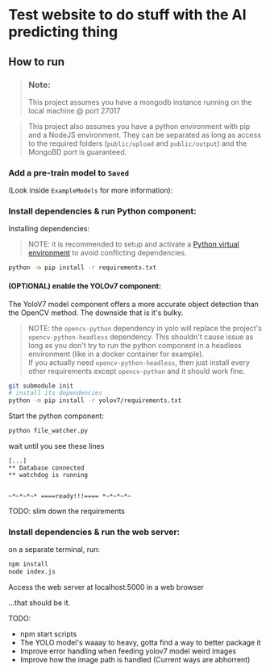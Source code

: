 # Test website to do stuff with the AI predicting thing

## How to run

> ### Note:
> This project assumes you have a mongodb instance running on the local machine @ port 27017

> This project also assumes you have a python environment with pip and a NodeJS environment. They can be separated as long as access to the required folders (`public/upload` and `public/output`) and the MongoBD port is guaranteed.

### Add a pre-train model to `Saved`

(Look inside `ExampleModels` for more information):

### Install dependencies & run Python component:
Installing dependencies:
> NOTE: it is recommended to setup and activate a [Python virtual environment](https://realpython.com/python-virtual-environments-a-primer/) to avoid conflicting dependencies.
```bash
python -m pip install -r requirements.txt 
```

#### (OPTIONAL) enable the YOLOv7 component:
The YoloV7 model component offers a more accurate object detection than the OpenCV method. The downside that is it's bulky.
>NOTE: the `opencv-python` dependency in yolo will replace the project's `opencv-python-headless` dependency. This shouldn't cause issue as long as you don't try to run the python component in a headless environment (like in a docker container for example). <br>
> If you actually need `opencv-python-headless`, then just install every other requirements except `opencv-python` and it should work fine.

```bash
git submodule init
# install its dependencies
python -m pip install -r yolov7/requirements.txt 
```

Start the python component:
```bash
python file_watcher.py
```


wait until you see these lines

```
[...]
** Database connected
** watchdog is running


~*~*~*~* ====ready!!!==== *~*~*~*~

```
TODO: slim down the requirements


### Install dependencies & run the web server:
on a separate terminal, run:
```bash
npm install
node index.js 
```
Access the web server at localhost:5000 in a web browser

...that should be it.


TODO: 
* npm start scripts
* The YOLO model's waaay to heavy, gotta find a way to better package it
* Improve error handling when feeding yolov7 model weird images
* Improve how the image path is handled (Current ways are abhorrent)
